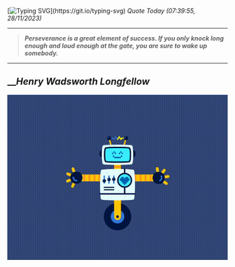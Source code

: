 [![Typing SVG](https://readme-typing-svg.herokuapp.com?font=Press+Start+2P&color=C2F784&size=35&width=900&height=100&lines=Hello+World%2C+I'm+Hung+!)](https://git.io/typing-svg) 
_Quote Today (07:39:55, 28/11/2023)_
___
>**_Perseverance is a great element of success. If you only knock long enough and loud enough at the gate, you are sure to wake up somebody._**
___

## __**_Henry Wadsworth Longfellow_**

![RobotDance](src/assets/images/robot-dancing-dribble.gif?style=center)
